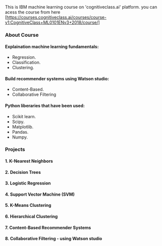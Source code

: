 This is IBM machine learning course on 'cognitiveclass.ai' platform.
you can acess the course from here [https://courses.cognitiveclass.ai/courses/course-v1:CognitiveClass+ML0101ENv3+2018/course/]

### About Course
#### Explaination machine learning fundamentals:
* Regression.
* Classification.
* Clustering.
#### Build recommender systems using Watson studio: 
* Content-Based.
* Collaborative Filtering
#### Python liberaries that have been used: 
* Scikit learn.
* Scipy.
* Matplotlib.
* Pandas.
* Numpy.

### Projects
#### 1. K-Nearest Neighbors
#### 2. Decision Trees
#### 3. Logistic Regression
#### 4. Support Vector Machine (SVM)
#### 5. K-Means Clustering
#### 6. Hierarchical Clustering
#### 7. Content-Based Recommender Systems
#### 8. Collaborative Filtering - using Watson studio
